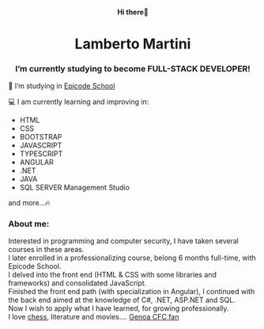 <h4 style="text-align: center;">Hi there👋</h4>

<h1 style="text-align: center;">Lamberto Martini</h1>

<h3 style="text-align: center;">I’m currently studying to become FULL-STACK DEVELOPER!</h3>

<p>
    🔭 I’m studying in <a href="https://epicode.com/">Epicode School</a>
</p>
<p>
    💻 I am currently learning and improving in:
</p>
<ul>
    <li>HTML</li>
    <li>CSS</li>
    <li>BOOTSTRAP</li>
    <li>JAVASCRIPT</li>
    <li>TYPESCRIPT</li>
    <li>ANGULAR</li>
    <li>.NET</li>
    <li>JAVA</li>
    <li>SQL SERVER Management Studio</li>
</ul>
<p>and more...🔥</p>

<h3>About me:</h3>

<p>Interested in programming and
    computer security, I have taken
    several
    courses in these areas.
    <br />
    I later enrolled in
    a professionalizing course, belong 6 months full-time,
    with Epicode School.
    <br />
    I delved into the front end
    (HTML & CSS with some libraries and
    frameworks) and consolidated
    JavaScript.
    <br />
    Finished the front end path (with
    specialization in Angular), I
    continued with the back end
    aimed at the knowledge of
    C#, .NET, ASP.NET and SQL.
    <br />
    Now I wish to apply what I have
    learned, for growing professionally.
    <br />
    I love <a href="https://friend.chess.com/gKec9">chess</a>, literature and movies....
    <a href="https://genoacfc.it/">Genoa CFC fan</a>
</p>
